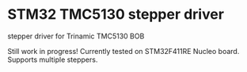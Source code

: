 # STM32 TMC5130 stepper driver
 stepper driver for Trinamic TMC5130 BOB
 
 Still work in progress!
 Currently tested on STM32F411RE Nucleo board. 
 Supports multiple steppers.
